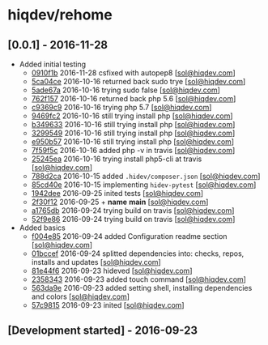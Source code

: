 # hiqdev/rehome

## [0.0.1] - 2016-11-28

- Added initial testing
    - [0910f1b] 2016-11-28 csfixed with autopep8 [sol@hiqdev.com]
    - [5ca04ce] 2016-10-16 returned back sudo trye [sol@hiqdev.com]
    - [5ade67a] 2016-10-16 trying sudo false [sol@hiqdev.com]
    - [762f157] 2016-10-16 returned back php 5.6 [sol@hiqdev.com]
    - [c9369c9] 2016-10-16 trying php 5.7 [sol@hiqdev.com]
    - [9469fc2] 2016-10-16 still trying install php [sol@hiqdev.com]
    - [b349633] 2016-10-16 still trying install php [sol@hiqdev.com]
    - [3299549] 2016-10-16 still trying install php [sol@hiqdev.com]
    - [e950b57] 2016-10-16 still trying install php [sol@hiqdev.com]
    - [7f59f5c] 2016-10-16 added php -v in travis [sol@hiqdev.com]
    - [25245ea] 2016-10-16 trying install php5-cli at travis [sol@hiqdev.com]
    - [788d2ca] 2016-10-15 added `.hidev/composer.json` [sol@hiqdev.com]
    - [85cd40e] 2016-10-15 implementing `hidev-pytest` [sol@hiqdev.com]
    - [1942dee] 2016-09-25 inited tests [sol@hiqdev.com]
    - [2f30f12] 2016-09-25 + __name__ __main__ [sol@hiqdev.com]
    - [a1765db] 2016-09-24 trying build on travis [sol@hiqdev.com]
    - [52f9e86] 2016-09-24 trying build on travis [sol@hiqdev.com]
- Added basics
    - [f004e85] 2016-09-24 added Configuration readme section [sol@hiqdev.com]
    - [01bccef] 2016-09-24 splitted dependencies into: checks, repos, installs and updates [sol@hiqdev.com]
    - [81e44f6] 2016-09-23 hideved [sol@hiqdev.com]
    - [2358343] 2016-09-23 added touch command [sol@hiqdev.com]
    - [563da9e] 2016-09-23 added setting shell, installing dependencies and colors [sol@hiqdev.com]
    - [57c9815] 2016-09-23 inited [sol@hiqdev.com]

## [Development started] - 2016-09-23

[5ca04ce]: https://github.com//commit/5ca04ce
[5ade67a]: https://github.com//commit/5ade67a
[762f157]: https://github.com//commit/762f157
[c9369c9]: https://github.com//commit/c9369c9
[9469fc2]: https://github.com//commit/9469fc2
[b349633]: https://github.com//commit/b349633
[3299549]: https://github.com//commit/3299549
[e950b57]: https://github.com//commit/e950b57
[7f59f5c]: https://github.com//commit/7f59f5c
[25245ea]: https://github.com//commit/25245ea
[788d2ca]: https://github.com//commit/788d2ca
[85cd40e]: https://github.com//commit/85cd40e
[1942dee]: https://github.com//commit/1942dee
[2f30f12]: https://github.com//commit/2f30f12
[a1765db]: https://github.com//commit/a1765db
[52f9e86]: https://github.com//commit/52f9e86
[f004e85]: https://github.com//commit/f004e85
[01bccef]: https://github.com//commit/01bccef
[81e44f6]: https://github.com//commit/81e44f6
[2358343]: https://github.com//commit/2358343
[563da9e]: https://github.com//commit/563da9e
[57c9815]: https://github.com//commit/57c9815
[0910f1b]: https://github.com/hiqdev/rehome/commit/0910f1b
